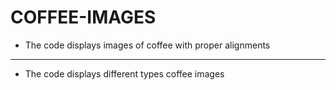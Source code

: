 # COFFEE-IMAGES
* The code displays images of coffee with proper alignments
-------------------------------------------------------
* The code displays different types coffee images


